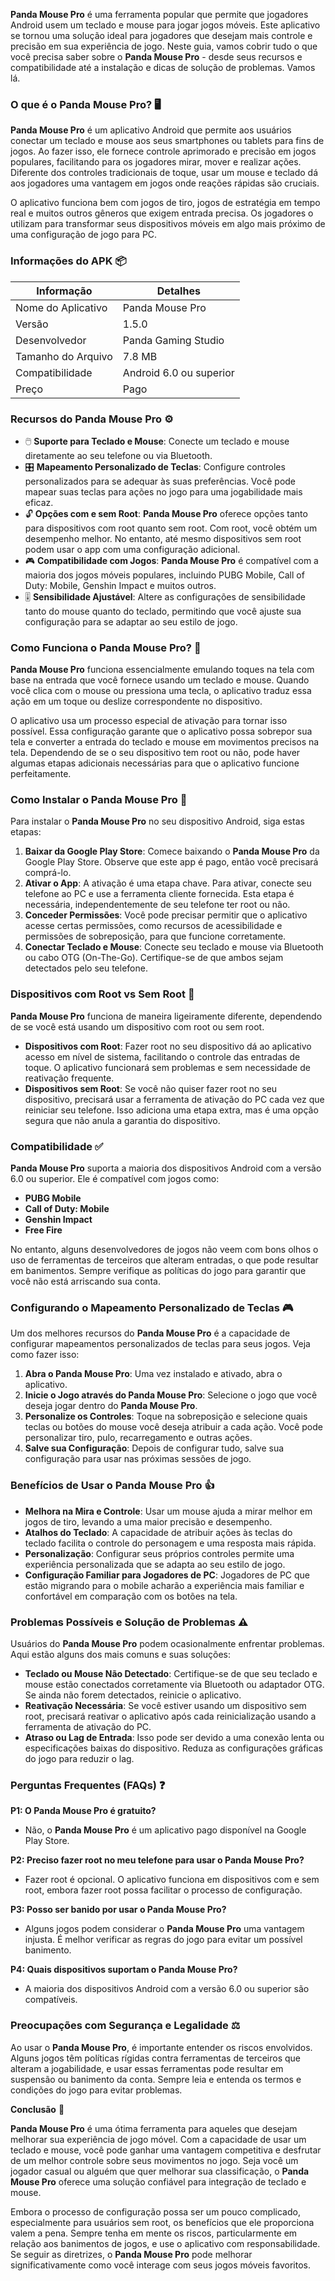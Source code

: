 **Panda Mouse Pro** é uma ferramenta popular que permite que jogadores Android usem um teclado e mouse para jogar jogos móveis. Este aplicativo se tornou uma solução ideal para jogadores que desejam mais controle e precisão em sua experiência de jogo. Neste guia, vamos cobrir tudo o que você precisa saber sobre o **Panda Mouse Pro** - desde seus recursos e compatibilidade até a instalação e dicas de solução de problemas. Vamos lá.

### **O que é o **Panda Mouse Pro**?** 🖥️

**Panda Mouse Pro** é um aplicativo Android que permite aos usuários conectar um teclado e mouse aos seus smartphones ou tablets para fins de jogos. Ao fazer isso, ele fornece controle aprimorado e precisão em jogos populares, facilitando para os jogadores mirar, mover e realizar ações. Diferente dos controles tradicionais de toque, usar um mouse e teclado dá aos jogadores uma vantagem em jogos onde reações rápidas são cruciais.

O aplicativo funciona bem com jogos de tiro, jogos de estratégia em tempo real e muitos outros gêneros que exigem entrada precisa. Os jogadores o utilizam para transformar seus dispositivos móveis em algo mais próximo de uma configuração de jogo para PC.

### **Informações do APK** 📦

| **Informação**       | **Detalhes**            |
|---------------------|-------------------------|
| Nome do Aplicativo  | Panda Mouse Pro         |
| Versão              | 1.5.0                   |
| Desenvolvedor       | Panda Gaming Studio     |
| Tamanho do Arquivo  | 7.8 MB                  |
| Compatibilidade     | Android 6.0 ou superior |
| Preço               | Pago                    |

### **Recursos do **Panda Mouse Pro**** ⚙️

- 🖱️ **Suporte para Teclado e Mouse**: Conecte um teclado e mouse diretamente ao seu telefone ou via Bluetooth.
- 🎛️ **Mapeamento Personalizado de Teclas**: Configure controles personalizados para se adequar às suas preferências. Você pode mapear suas teclas para ações no jogo para uma jogabilidade mais eficaz.
- 🔓 **Opções com e sem Root**: **Panda Mouse Pro** oferece opções tanto para dispositivos com root quanto sem root. Com root, você obtém um desempenho melhor. No entanto, até mesmo dispositivos sem root podem usar o app com uma configuração adicional.
- 🎮 **Compatibilidade com Jogos**: **Panda Mouse Pro** é compatível com a maioria dos jogos móveis populares, incluindo PUBG Mobile, Call of Duty: Mobile, Genshin Impact e muitos outros.
- 🎚️ **Sensibilidade Ajustável**: Altere as configurações de sensibilidade tanto do mouse quanto do teclado, permitindo que você ajuste sua configuração para se adaptar ao seu estilo de jogo.

### **Como Funciona o **Panda Mouse Pro**?** 🔧

**Panda Mouse Pro** funciona essencialmente emulando toques na tela com base na entrada que você fornece usando um teclado e mouse. Quando você clica com o mouse ou pressiona uma tecla, o aplicativo traduz essa ação em um toque ou deslize correspondente no dispositivo.

O aplicativo usa um processo especial de ativação para tornar isso possível. Essa configuração garante que o aplicativo possa sobrepor sua tela e converter a entrada do teclado e mouse em movimentos precisos na tela. Dependendo de se o seu dispositivo tem root ou não, pode haver algumas etapas adicionais necessárias para que o aplicativo funcione perfeitamente.

### **Como Instalar o **Panda Mouse Pro**** 📲

Para instalar o **Panda Mouse Pro** no seu dispositivo Android, siga estas etapas:

1. **Baixar da Google Play Store**: Comece baixando o **Panda Mouse Pro** da Google Play Store. Observe que este app é pago, então você precisará comprá-lo.
2. **Ativar o App**: A ativação é uma etapa chave. Para ativar, conecte seu telefone ao PC e use a ferramenta cliente fornecida. Esta etapa é necessária, independentemente de seu telefone ter root ou não.
3. **Conceder Permissões**: Você pode precisar permitir que o aplicativo acesse certas permissões, como recursos de acessibilidade e permissões de sobreposição, para que funcione corretamente.
4. **Conectar Teclado e Mouse**: Conecte seu teclado e mouse via Bluetooth ou cabo OTG (On-The-Go). Certifique-se de que ambos sejam detectados pelo seu telefone.

### **Dispositivos com Root vs Sem Root** 📌

**Panda Mouse Pro** funciona de maneira ligeiramente diferente, dependendo de se você está usando um dispositivo com root ou sem root.

- **Dispositivos com Root**: Fazer root no seu dispositivo dá ao aplicativo acesso em nível de sistema, facilitando o controle das entradas de toque. O aplicativo funcionará sem problemas e sem necessidade de reativação frequente.
- **Dispositivos sem Root**: Se você não quiser fazer root no seu dispositivo, precisará usar a ferramenta de ativação do PC cada vez que reiniciar seu telefone. Isso adiciona uma etapa extra, mas é uma opção segura que não anula a garantia do dispositivo.

### **Compatibilidade** ✅

**Panda Mouse Pro** suporta a maioria dos dispositivos Android com a versão 6.0 ou superior. Ele é compatível com jogos como:

- **PUBG Mobile**
- **Call of Duty: Mobile**
- **Genshin Impact**
- **Free Fire**

No entanto, alguns desenvolvedores de jogos não veem com bons olhos o uso de ferramentas de terceiros que alteram entradas, o que pode resultar em banimentos. Sempre verifique as políticas do jogo para garantir que você não está arriscando sua conta.

### **Configurando o Mapeamento Personalizado de Teclas** 🎮

Um dos melhores recursos do **Panda Mouse Pro** é a capacidade de configurar mapeamentos personalizados de teclas para seus jogos. Veja como fazer isso:

1. **Abra o **Panda Mouse Pro****: Uma vez instalado e ativado, abra o aplicativo.
2. **Inicie o Jogo através do **Panda Mouse Pro****: Selecione o jogo que você deseja jogar dentro do **Panda Mouse Pro**.
3. **Personalize os Controles**: Toque na sobreposição e selecione quais teclas ou botões do mouse você deseja atribuir a cada ação. Você pode personalizar tiro, pulo, recarregamento e outras ações.
4. **Salve sua Configuração**: Depois de configurar tudo, salve sua configuração para usar nas próximas sessões de jogo.

### **Benefícios de Usar o **Panda Mouse Pro**** 👍

- **Melhora na Mira e Controle**: Usar um mouse ajuda a mirar melhor em jogos de tiro, levando a uma maior precisão e desempenho.
- **Atalhos do Teclado**: A capacidade de atribuir ações às teclas do teclado facilita o controle do personagem e uma resposta mais rápida.
- **Personalização**: Configurar seus próprios controles permite uma experiência personalizada que se adapta ao seu estilo de jogo.
- **Configuração Familiar para Jogadores de PC**: Jogadores de PC que estão migrando para o mobile acharão a experiência mais familiar e confortável em comparação com os botões na tela.

### **Problemas Possíveis e Solução de Problemas** ⚠️

Usuários do **Panda Mouse Pro** podem ocasionalmente enfrentar problemas. Aqui estão alguns dos mais comuns e suas soluções:

- **Teclado ou Mouse Não Detectado**: Certifique-se de que seu teclado e mouse estão conectados corretamente via Bluetooth ou adaptador OTG. Se ainda não forem detectados, reinicie o aplicativo.
- **Reativação Necessária**: Se você estiver usando um dispositivo sem root, precisará reativar o aplicativo após cada reinicialização usando a ferramenta de ativação do PC.
- **Atraso ou Lag de Entrada**: Isso pode ser devido a uma conexão lenta ou especificações baixas do dispositivo. Reduza as configurações gráficas do jogo para reduzir o lag.

### **Perguntas Frequentes (FAQs)** ❓

**P1: O **Panda Mouse Pro** é gratuito?**

- Não, o **Panda Mouse Pro** é um aplicativo pago disponível na Google Play Store.

**P2: Preciso fazer root no meu telefone para usar o **Panda Mouse Pro**?**

- Fazer root é opcional. O aplicativo funciona em dispositivos com e sem root, embora fazer root possa facilitar o processo de configuração.

**P3: Posso ser banido por usar o **Panda Mouse Pro**?**

- Alguns jogos podem considerar o **Panda Mouse Pro** uma vantagem injusta. É melhor verificar as regras do jogo para evitar um possível banimento.

**P4: Quais dispositivos suportam o **Panda Mouse Pro**?**

- A maioria dos dispositivos Android com a versão 6.0 ou superior são compatíveis.

### **Preocupações com Segurança e Legalidade** ⚖️

Ao usar o **Panda Mouse Pro**, é importante entender os riscos envolvidos. Alguns jogos têm políticas rígidas contra ferramentas de terceiros que alteram a jogabilidade, e usar essas ferramentas pode resultar em suspensão ou banimento da conta. Sempre leia e entenda os termos e condições do jogo para evitar problemas.


**Conclusão** 🏁

**Panda Mouse Pro** é uma ótima ferramenta para aqueles que desejam melhorar sua experiência de jogo móvel. Com a capacidade de usar um teclado e mouse, você pode ganhar uma vantagem competitiva e desfrutar de um melhor controle sobre seus movimentos no jogo. Seja você um jogador casual ou alguém que quer melhorar sua classificação, o **Panda Mouse Pro** oferece uma solução confiável para integração de teclado e mouse.

Embora o processo de configuração possa ser um pouco complicado, especialmente para usuários sem root, os benefícios que ele proporciona valem a pena. Sempre tenha em mente os riscos, particularmente em relação aos banimentos de jogos, e use o aplicativo com responsabilidade. Se seguir as diretrizes, o **Panda Mouse Pro** pode melhorar significativamente como você interage com seus jogos móveis favoritos.

